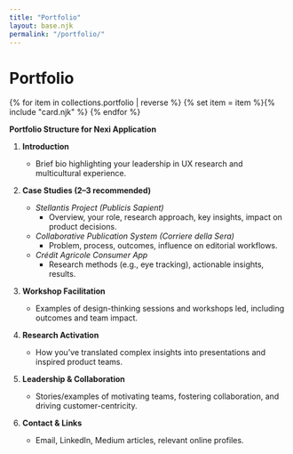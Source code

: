 ```yaml
---
title: "Portfolio"
layout: base.njk
permalink: "/portfolio/"
---
```


# Portfolio

{% for item in collections.portfolio | reverse %}
  {% set item = item %}{% include "card.njk" %}
{% endfor %}


**Portfolio Structure for Nexi Application**

1. **Introduction**
   - Brief bio highlighting your leadership in UX research and multicultural experience.

2. **Case Studies (2–3 recommended)**
   - *Stellantis Project (Publicis Sapient)*  
     - Overview, your role, research approach, key insights, impact on product decisions.
   - *Collaborative Publication System (Corriere della Sera)*  
     - Problem, process, outcomes, influence on editorial workflows.
   - *Crédit Agricole Consumer App*  
     - Research methods (e.g., eye tracking), actionable insights, results.

3. **Workshop Facilitation**
   - Examples of design-thinking sessions and workshops led, including outcomes and team impact.

4. **Research Activation**
   - How you’ve translated complex insights into presentations and inspired product teams.

5. **Leadership & Collaboration**
   - Stories/examples of motivating teams, fostering collaboration, and driving customer-centricity.

6. **Contact & Links**
   - Email, LinkedIn, Medium articles, relevant online profiles.